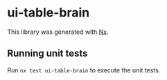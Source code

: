 # ui-table-brain

This library was generated with [Nx](https://nx.dev).

## Running unit tests

Run `nx test ui-table-brain` to execute the unit tests.

